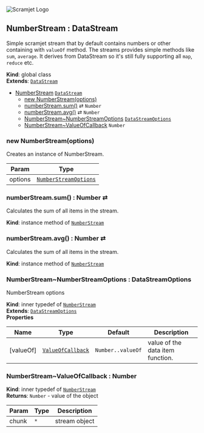 ![Scramjet Logo](https://signicode.com/scramjet-logo-light.svg)

<a name="NumberStream"></a>

## NumberStream : DataStream
Simple scramjet stream that by default contains numbers or other containing with `valueOf` method. The streams
provides simple methods like `sum`, `average`. It derives from DataStream so it's still fully supporting all `map`,
`reduce` etc.

**Kind**: global class  
**Extends**: [<code>DataStream</code>](data-stream.md#DataStream)  

* [NumberStream](#NumberStream)  [<code>DataStream</code>](data-stream.md#DataStream)
    * [new NumberStream(options)](#new_NumberStream_new)
    * [numberStream.sum()](#NumberStream+sum) ⇄ <code>Number</code>
    * [numberStream.avg()](#NumberStream+avg) ⇄ <code>Number</code>
    * [NumberStream~NumberStreamOptions](#NumberStream..NumberStreamOptions)  [<code>DataStreamOptions</code>](index.md#module_scramjet..DataStreamOptions)
    * [NumberStream~ValueOfCallback](#NumberStream..ValueOfCallback)  <code>Number</code>

<a name="new_NumberStream_new"></a>

### new NumberStream(options)
Creates an instance of NumberStream.


| Param | Type |
| --- | --- |
| options | [<code>NumberStreamOptions</code>](number-stream.md#NumberStream..NumberStreamOptions) | 

<a name="NumberStream+sum"></a>

### numberStream.sum() : Number ⇄
Calculates the sum of all items in the stream.

**Kind**: instance method of [<code>NumberStream</code>](index.md#module_scramjet.NumberStream)  
<a name="NumberStream+avg"></a>

### numberStream.avg() : Number ⇄
Calculates the sum of all items in the stream.

**Kind**: instance method of [<code>NumberStream</code>](index.md#module_scramjet.NumberStream)  
<a name="NumberStream..NumberStreamOptions"></a>

### NumberStream~NumberStreamOptions : DataStreamOptions
NumberStream options

**Kind**: inner typedef of [<code>NumberStream</code>](index.md#module_scramjet.NumberStream)  
**Extends**: [<code>DataStreamOptions</code>](index.md#module_scramjet..DataStreamOptions)  
**Properties**

| Name | Type | Default | Description |
| --- | --- | --- | --- |
| [valueOf] | [<code>ValueOfCallback</code>](number-stream.md#NumberStream..ValueOfCallback) | <code>Number..valueOf</code> | value of the data item function. |

<a name="NumberStream..ValueOfCallback"></a>

### NumberStream~ValueOfCallback : Number
**Kind**: inner typedef of [<code>NumberStream</code>](index.md#module_scramjet.NumberStream)  
**Returns**: <code>Number</code> - value of the object  

| Param | Type | Description |
| --- | --- | --- |
| chunk | <code>\*</code> | stream object |

